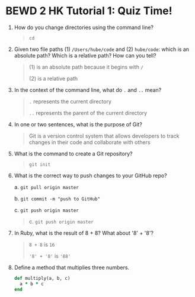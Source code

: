 BEWD 2 HK Tutorial 1: Quiz Time!
================================
1. How do you change directories using the command line?

    > `cd`
2. Given two file paths (1) `/Users/hube/code` and (2) `hube/code`: which is an absolute path? Which is a relative path? How can you tell?

    > (1) is an absolute path because it begins with `/`
    >
    > (2) is a relative path
3. In the context of the command line, what do `.` and `..` mean?

    > `.` represents the current directory
    >
    > `..` represents the parent of the current directory
4. In one or two sentences, what is the purpose of Git?

    > Git is a version control system that allows developers to track changes in their code and collaborate with others
5. What is the command to create a Git repository?

    > `git init`
6. What is the correct way to push changes to your GitHub repo?

    a. `git pull origin master`

    b. `git commit -m "push to GitHub"`

    c. `git push origin master`

    > c. `git push origin master`
7. In Ruby, what is the result of 8 + 8? What about '8' + '8'?

    > `8 + 8` is `16`
    >
    > `'8' + '8'` is `'88'`
8. Define a method that multiplies three numbers.

    ```ruby
    def multiply(a, b, c)
      a * b * c
    end
    ```
